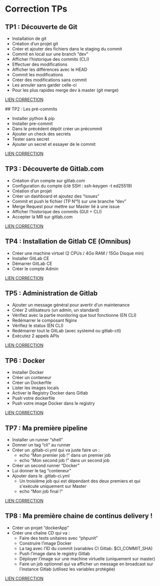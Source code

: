 # Correction TPs 

## TP1 : Découverte de Git

* Installation de git
* Création d’un projet git
* Créer et ajouter des fichiers dans le staging du commit
* Commit en local sur une branch “dev”
* Afficher l’historique des commits (CLI)
* Effectuer des modifications
* Afficher les différences avec le HEAD
* Commit les modifications
* Créer des modifications sans commit
* Les annuler sans garder celle-ci
* Pour les plus rapides merge dev à master (git merge)

[LIEN CORRECTION](./TP1-decouverte-git/README.md)

## TP2 : Les pré-commits 

* Installer python & pip
* Installer pre-commit
* Dans le précédent dépôt créer un précommit
* Ajouter un check des secrets 
* Tester sans secret
* Ajouter un secret et essayer de le commit

[LIEN CORRECTION](./TP2-pre-commit/README.md)

## TP3 : Découverte de Gitlab.com

* Création d’un compte sur gitlab.com
* Configuration du compte (clé SSH : ssh-keygen -t ed25519)
* Création d’un projet
* Créer un dashboard et ajoutez des “issues”
* Commit et push le fichier (TP N°1) sur une branche “dev”
* Merge Request pour mettre sur Master lié à une issue
* Afficher l’historique des commits (GUI + CLI)
* Accepter la MR sur gitlab.com

[LIEN CORRECTION](./TP3-decouverte-gitlab-com/README.md)

## TP4 : Installation de Gitlab CE (Omnibus) 

* Créer une machine virtuel (2 CPUs / 4Go RAM / 15Go Disque min) 
* Installer GitLab CE
* Démarrer GitLab CE
* Créer le compte Admin

[LIEN CORRECTION](./TP4-installation-gitlab/README.md)

## TP5 : Administration de Gitlab

* Ajouter un message général pour avertir d’un maintenance
* Créer 2 utilisateurs (un admin, un standard)
* Vérifiez avec la partie monitoring que tout fonctionne (EN CLI)
* Redémarrer le composant Nginx
* Vérifiez le status (EN CLI)
* Redémarrer tout le GitLab (avec systemd ou gitlab-ctl)
* Exécutez 2 appels APIs

[LIEN CORRECTION](./TP5-administration-gitlab/README.md)

## TP6 : Docker

* Installer Docker
* Créer un conteneur
* Créer un Dockerfile
* Lister les images locals
* Activer le Registry Docker dans Gitlab
* Push votre dockerfile
* Push votre image Docker dans le registry

[LIEN CORRECTION](./TP_Docker/README.md)

## TP7 : Ma première pipeline

* Installer un runner “shell”
* Donner un tag “cli” au runner
* Créer un .gitlab-ci.yml qui va juste faire un :
	* echo “Mon premier job !” dans un premier job
	* echo “Mon second job !” dans un second job
* Créer un second runner “Docker”
* Lui donner le tag “conteneur”
* Ajouter dans le .gitlab-ci.yml
	* Un troisième job qui est dépendant des deux premiers et qui s'exécute uniquement sur Master
	* echo “Mon job final !”

[LIEN CORRECTION](./TP7-premiere-pipeline/.gitlab-ci.yml)

## TP8 : Ma première chaine de continus delivery !

* Créer un projet “dockerApp”
* Créer une chaîne CD qui va :
	* Faire des tests unitaires avec “phpunit” 
	* Construire l’image Docker
	* La tag avec l’ID du commit (variables CI Gitlab: $CI_COMMIT_SHA)
	* Push l’image dans le registry Gitlab
	* Déployer l’image sur une machine virtuelle (uniquement sur master)
	* Faire un job optionnel qui va afficher un message en broadcast sur l’instance Gitlab (utilisez les variables protégée)

[LIEN CORRECTION](./TP8-premiere-chaine-cd-cd/)
